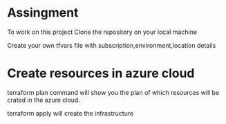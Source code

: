 # Assingment
To work on this project
Clone the repository on your local machine

Create your own tfvars file with subscription,environment,location details

# Create resources in azure cloud
terraform plan command will show you the plan of which resources will be crated in the azure cloud.

terraform apply will create the infrastructure

